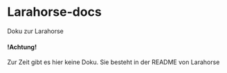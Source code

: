 # Larahorse-docs
Doku zur Larahorse

#### !Achtung!
Zur Zeit gibt es hier keine Doku. Sie besteht in der README von Larahorse

